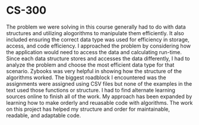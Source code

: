 # CS-300

The problem we were solving in this course generally had to do with data structures and utilizing alogorithms to manipulate them efficiently. It also included ensuring the correct data type was used for efficiency in storage, access, and code efficiency. I approached the problem by considering how the application would need to access the data and calculating run-time. Since each data structure stores and accesses the data differently, I had to analyze the problem and choose the most efficient data type for that scenario. Zybooks was very helpful in showing how the structure of the algorithms worked. The biggest roadblock I encountered was the assignments were assigned using CSV files but none of the examples in the text used those functions or structure. I had to find alternate learning sources online to finish all of the work. My approach has been expanded by learning how to make orderly and reuasable code with algorithms. The work on this project has helped my structure and order for maintainable, readable, and adaptable code.

